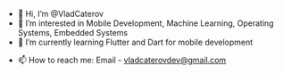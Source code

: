 - 👋 Hi, I’m @VladCaterov
- 👀 I’m interested in Mobile Development, Machine Learning, Operating Systems, Embedded Systems
- 🌱 I’m currently learning Flutter and Dart for mobile development
<!--- - 💞️ I’m looking to collaborate on ... --->
- 📫 How to reach me: Email - vladcaterovdev@gmail.com

<!---
VladCaterov/VladCaterov is a ✨ special ✨ repository because its `README.md` (this file) appears on your GitHub profile.
You can click the Preview link to take a look at your changes.
--->
